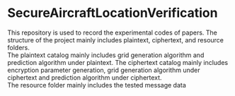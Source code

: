 # SecureAircraftLocationVerification
This  repository is used to record the experimental codes of papers.
The structure of the project mainly includes plaintext, ciphertext, and resource folders.  
The plaintext catalog mainly includes grid generation algorithm and prediction algorithm under plaintext.
The ciphertext catalog mainly includes encryption parameter generation, grid generation algorithm under ciphertext and prediction algorithm under ciphertext.  
The resource folder mainly includes the tested message data

